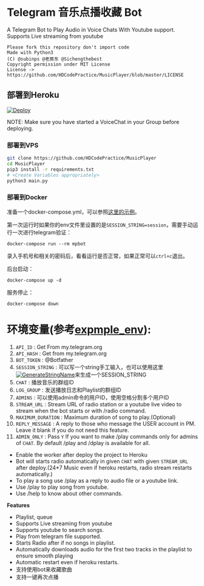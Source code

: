 # Telegram 音乐点播收藏 Bot

A Telegram Bot to Play Audio in Voice Chats With Youtube support.
Supports Live streaming from youtube

```
Please fork this repository don't import code
Made with Python3
(C) @subinps @老房东 @Sichengthebest
Copyright permission under MIT License
License -> https://github.com/HDCodePractice/MusicPlayer/blob/master/LICENSE

```

## 部署到Heroku

[![Deploy](https://www.herokucdn.com/deploy/button.svg)](https://heroku.com/deploy?template=https://github.com/HDCodePractice/MusicPlayer)

NOTE: Make sure you have started a VoiceChat in your Group before deploying.

### 部署到VPS

```sh
git clone https://github.com/HDCodePractice/MusicPlayer
cd MusicPlayer
pip3 install -r requirements.txt
# <Create Variables appropriately>
python3 main.py
```

### 部署到Docker

准备一个docker-compose.yml，可以参照[这里的示例](https://github.com/HDCodePractice/MusicPlayer/blob/main/docker-compose.yml)。

第一次运行时如果你的env文件里设置的是`SESSION_STRING=session`，需要手动运行一次进行telegram验证：

```
docker-compose run --rm mpbot
```

录入手机号和相关的密码后，看看运行是否正常，如果正常可以`ctrl+c`退出。

后台启动：

```
docker-compose up -d
```

服务停止：

```
docker-compose down
```


# 环境变量(参考[expmple_env](https://github.com/HDCodePractice/MusicPlayer/blob/main/example_env)):
1. `API_ID` : Get From my.telegram.org
2. `API_HASH` : Get from my.telegram.org
3. `BOT_TOKEN` : @Botfather
4. `SESSION_STRING` : 可以写一个string手工输入，也可以使用这里 [![GenerateStringName](https://img.shields.io/badge/repl.it-generateStringName-yellowgreen)](https://repl.it/@subinps/getStringName)来生成一个SESSION_STRING
5. `CHAT` : 播放音乐的群组ID
6. `LOG_GROUP` : 发送播放日志和Playlist的群组ID
7. `ADMINS` : 可以使用admin命令的用户ID，使用空格分割多个用户ID
8. `STREAM_URL` : Stream URL of radio station or a youtube live video to stream when the bot starts or with /radio command.
9. `MAXIMUM_DURATION` : Maximum duration of song to play.(Optional)
10. `REPLY_MESSAGE` : A reply to those who message the USER account in PM. Leave it blank if you do not need this feature. 
11. `ADMIN_ONLY` : Pass `Y` If you want to make /play  commands only for admins of `CHAT`. By default /play and /dplay is available for all.

- Enable the worker after deploy the project to Heroku
- Bot will starts radio automatically in given `CHAT` with given `STREAM_URL` after deploy.(24*7 Music even if heroku restarts, radio stream restarts automatically.)  
- To play a song use /play as a reply to audio file or a youtube link.
- Use /play <song name> to play song from youtube.
- Use /help to know about other commands.

**Features**

- Playlist, queue
- Supports Live streaming from youtube
- Supports youtube to search songs.
- Play from telegram file supported.
- Starts Radio after if no songs in playlist.
- Automatically downloads audio for the first two tracks in the playlist to ensure smooth playing
- Automatic restart even if heroku restarts.
- 支持使用bot来收藏歌曲
- 支持一键再次点播



